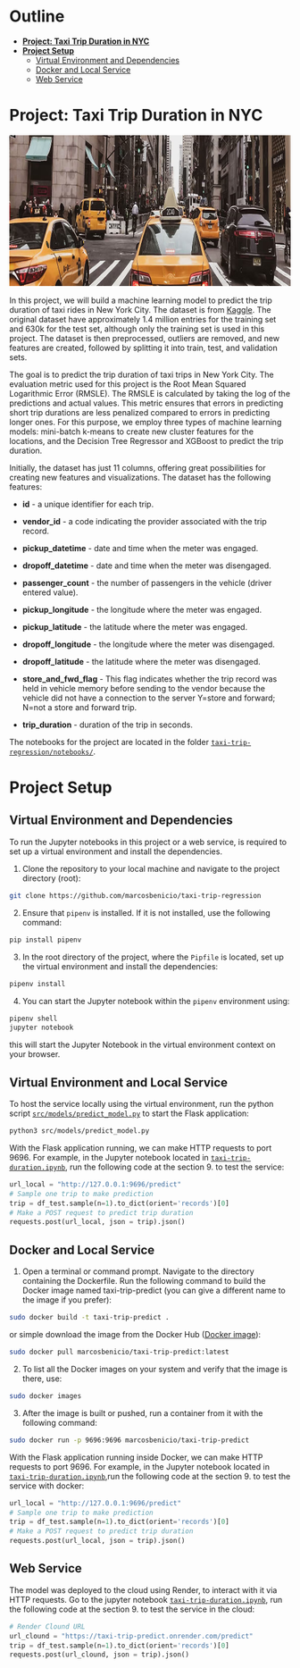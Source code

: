 # **Outline**

- [**Project: Taxi Trip Duration in NYC**](#project-taxi-trip-duration-in-nyc)
- [**Project Setup**](#project-setup)
   - [Virtual Environment and Dependencies](#virtual-environment-and-dependencies)
   - [Docker and Local Service](#docker-and-local-service)
   - [Web Service](#web-service)


# **Project: Taxi Trip Duration in NYC**

<center><img src = "reports/figures/taxi-trip-nyc.png" width="970" height="270"/></center>

In this project, we will build a machine learning model to predict the trip duration of taxi rides in New York City. The dataset is from [Kaggle](https://www.kaggle.com/competitions/nyc-taxi-trip-duration). The original dataset have approximately 1.4 million entries for the training set and 630k for the test set, although only the training set is used in this project. The dataset is then preprocessed, outliers are removed, and new features are created, followed by splitting it into train, test, and validation sets.

The goal is to predict the trip duration of taxi trips in New York City. The evaluation metric used for this project is the Root Mean Squared Logarithmic Error (RMSLE). The RMSLE is calculated by taking the log of the predictions and actual values. This metric ensures that errors in predicting short trip durations are less penalized compared to errors in predicting longer ones. For this purpose, we employ three types of machine learning models: mini-batch k-means to create new cluster features for the locations, and the Decision Tree Regressor and XGBoost to predict the trip duration.


Initially, the dataset has just 11 columns, offering great possibilities for creating new features and visualizations. The dataset has the following features:


- **id** - a unique identifier for each trip.

- **vendor_id** - a code indicating the provider associated with the trip record.

- **pickup_datetime** - date and time when the meter was engaged.

- **dropoff_datetime** - date and time when the meter was disengaged.

- **passenger_count** - the number of passengers in the vehicle (driver entered value).

- **pickup_longitude** - the longitude where the meter was engaged.

- **pickup_latitude** - the latitude where the meter was engaged.

- **dropoff_longitude** - the longitude where the meter was disengaged.

- **dropoff_latitude** - the latitude where the meter was disengaged.

- **store_and_fwd_flag** - This flag indicates whether the trip record was held in vehicle memory before sending to the vendor because the vehicle did not have a connection to the server Y=store and forward; N=not a store and forward trip.

- **trip_duration** - duration of the trip in seconds.

The notebooks for the project are located in the folder [`taxi-trip-regression/notebooks/`](https://github.com/marcosbenicio/taxi-trip-regression/tree/main/notebooks). 


# **Project Setup**


## Virtual Environment and Dependencies

To run the Jupyter notebooks in this project or a web service, is required to set up a virtual environment and install the dependencies.

1. Clone the repository to your local machine and navigate to the project directory (root):

```bash
git clone https://github.com/marcosbenicio/taxi-trip-regression
```

2. Ensure that `pipenv` is installed. If it is not installed, use the following command:

```sh
pip install pipenv
```

3. In the root directory of the project, where the `Pipfile` is located, set up the virtual environment and install the dependencies:

```sh
pipenv install
```

4. You can start the Jupyter notebook within the `pipenv` environment using:

```sh
pipenv shell
jupyter notebook
```
    
this will start the Jupyter Notebook in the virtual environment context on your browser.

## Virtual Environment and Local Service

To host the service locally using the virtual environment, run the python script [`src/models/predict_model.py`](https://github.com/marcosbenicio/taxi-trip-regression/blob/main/src/models/predict_model.py)  to start the Flask application:

```sh
python3 src/models/predict_model.py
```

With the Flask application running, we can make HTTP requests to port 9696. For example, in the Jupyter notebook located in [`taxi-trip-duration.ipynb`](https://github.com/marcosbenicio/taxi-trip-regression/blob/main/notebooks/taxi-trip-duration.ipynb), run the following code at the section 9. to test the service:


```python
url_local = "http://127.0.0.1:9696/predict"
# Sample one trip to make prediction
trip = df_test.sample(n=1).to_dict(orient='records')[0]
# Make a POST request to predict trip duration
requests.post(url_local, json = trip).json()
```

## Docker and Local Service

1. Open a terminal or command prompt. Navigate to the directory containing the Dockerfile. Run the following command to build the Docker image named taxi-trip-predict (you can give a different name to the image if you prefer):

```bash
sudo docker build -t taxi-trip-predict .
```

or simple download the image from the Docker Hub ([Docker image](https://hub.docker.com/r/marcosbenicio/taxi-trip-predict/tags)):

```bash
sudo docker pull marcosbenicio/taxi-trip-predict:latest
```

2. To list all the Docker images on your system and verify that the image is there, use:

```bash
sudo docker images
```

3. After the image is built or pushed, run a container from it with the following command:

```bash
sudo docker run -p 9696:9696 marcosbenicio/taxi-trip-predict
```

With the Flask application running inside Docker, we can make HTTP requests to port 9696. For example, in the Jupyter notebook located in [`taxi-trip-duration.ipynb`](https://github.com/marcosbenicio/taxi-trip-regression/blob/main/notebooks/taxi-trip-duration.ipynb),run the following code at the section 9. to test the service with docker: 

```python
url_local = "http://127.0.0.1:9696/predict"
# Sample one trip to make prediction
trip = df_test.sample(n=1).to_dict(orient='records')[0]
# Make a POST request to predict trip duration
requests.post(url_local, json = trip).json()
```

## Web Service

The model was deployed to the cloud using Render, to interact with it via HTTP requests. Go to the jupyter notebook [`taxi-trip-duration.ipynb`](https://github.com/marcosbenicio/taxi-trip-regression/blob/main/notebooks/taxi-trip-duration.ipynb), run the following code at the section 9. to test the service in the cloud:  

```python
# Render Clound URL
url_clound = "https://taxi-trip-predict.onrender.com/predict"
trip = df_test.sample(n=1).to_dict(orient='records')[0]
requests.post(url_clound, json = trip).json()
```



